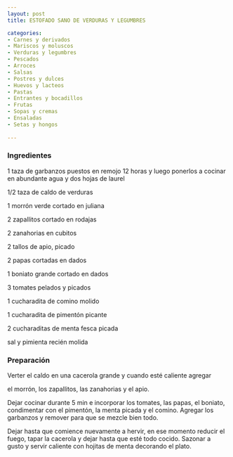 ```yaml
---
layout: post
title: ESTOFADO SANO DE VERDURAS Y LEGUMBRES

categories:
- Carnes y derivados
- Mariscos y moluscos
- Verduras y legumbres
- Pescados
- Arroces
- Salsas
- Postres y dulces
- Huevos y lacteos
- Pastas
- Entrantes y bocadillos
- Frutas
- Sopas y cremas
- Ensaladas
- Setas y hongos
 
---
```

<h3>Ingredientes</h3>

1 taza de garbanzos puestos en remojo 12 horas y luego ponerlos a cocinar en abundante agua y dos hojas de laurel

1/2 taza de caldo de verduras

1 morrón verde cortado en juliana

2 zapallitos cortado en rodajas

2 zanahorias en cubitos

2 tallos de apio, picado

2 papas cortadas en dados

1 boniato grande cortado en dados

3 tomates pelados y picados

1 cucharadita de comino molido

1 cucharadita de pimentón picante

2 cucharaditas de menta fesca picada

sal y pimienta recién molida

<h3>Preparación</h3>

Verter el caldo en una cacerola grande y cuando esté caliente agregar

el morrón, los zapallitos, las zanahorias y el apio.

Dejar cocinar durante 5 min e incorporar los tomates, las papas, el boniato, condimentar con el pimentón, la menta picada y el comino. Agregar los garbanzos y remover para que se mezcle bien todo.

Dejar hasta que comience nuevamente a hervir, en ese momento reducir el fuego, tapar la cacerola y dejar hasta que esté todo cocido. Sazonar a gusto y servir caliente con hojitas de menta decorando el plato.


